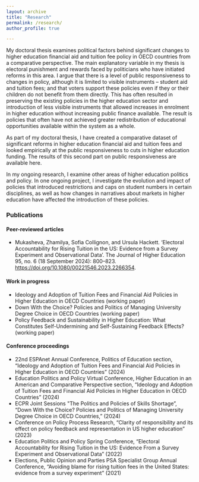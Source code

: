 ```yaml
---
layout: archive
title: "Research"
permalink: /research/
author_profile: true

---
```


My doctoral thesis examines political factors behind significant changes to higher education financial aid and tuition fee policy in OECD countries from a comparative perspective. The main explanatory variable in my thesis is electoral punishment and rewards faced by politicians who have initiated reforms in this area. I argue that there is a level of public responsiveness to changes in policy, although it is limited to visible instruments – student aid and tuition fees; and that voters support these policies even if they or their children do not benefit from them directly. This has often resulted in preserving the existing policies in the higher education sector and introduction of less visible instruments that allowed increases in enrolment in higher education without increasing public finance available. The result is policies that often have not achieved greater redistribution of educational opportunities available within the system as a whole. 


As part of my doctoral thesis, I have created a comparative dataset of significant reforms in higher education financial aid and tuition fees and looked empirically at the public responsiveness to cuts in higher education funding. The results of this second part on public responsiveness are available here. 


In my ongoing research, I examine other areas of higher education politics and policy. In one ongoing project, I investigate the evolution and impact of policies that introduced restrictions and caps on student numbers in certain disciplines, as well as how changes in narratives about markets in higher education have affected the introduction of these policies.



### Publications

#### Peer-reviewed articles
* Mukasheva, Zhamilya, Sofia Collignon, and Ursula Hackett. ‘Electoral Accountability for Rising Tuition in the US: Evidence from a Survey Experiment and Observational Data’. The Journal of Higher Education 95, no. 6 (18 September 2024): 800–823. https://doi.org/10.1080/00221546.2023.2266354.

#### Work in progress
* Ideology and Adoption of Tuition Fees and Financial Aid Policies in Higher Education in OECD Countries (working paper)
* Down With the Choice? Policies and Politics of Managing University Degree Choice in OECD Countries (working paper)
* Policy Feedback and Sustainability in Higher Education: What Constitutes Self-Undermining and Self-Sustaining Feedback Effects? (working paper)

#### Conference proceedings
* 22nd ESPAnet Annual Conference, Politics of Education section, “Ideology and Adoption of Tuition Fees and Financial Aid Policies in Higher Education in OECD Countries” (2024)
* Education Politics and Policy Virtual Conference, Higher Education in an American and Comparative Perspective section, “Ideology and Adoption of Tuition Fees and Financial Aid Policies in Higher Education in OECD Countries” (2024)
* ECPR Joint Sessions "The Politics and Policies of Skills Shortage”, “Down With the Choice? Policies and Politics of Managing University Degree Choice in OECD Countries,” (2024)
* Conference on Policy Process Research, “Clarity of responsibility and its effect on policy feedback and representation in US higher education” (2023)
* Education Politics and Policy Spring Conference, “Electoral Accountability for Rising Tuition in the US: Evidence From a Survey Experiment and Observational Data” (2022)
* Elections, Public Opinion and Parties PSA Specialist Group Annual Conference, “Avoiding blame for rising tuition fees in the United States: evidence from a survey experiment” (2021)
